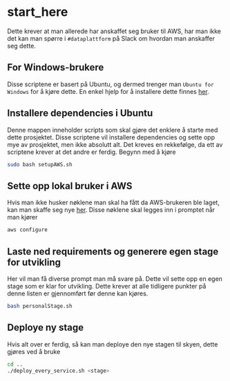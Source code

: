 # start_here

Dette krever at man allerede har anskaffet seg bruker til AWS, har man ikke det kan man spørre i `#dataplattform` på Slack om hvordan man anskaffer seg dette.


## For Windows-brukere
Disse scriptene er basert på Ubuntu, og dermed trenger man `Ubuntu for Windows` for å kjøre dette.
En enkel hjelp for å installere dette finnes [her](https://tutorials.ubuntu.com/tutorial/tutorial-ubuntu-on-windows#0).


## Installere dependencies i Ubuntu
Denne mappen inneholder scripts som skal gjøre det enklere å starte med dette prosjektet.
Disse scriptene vil installere dependencies og sette opp mye av prosjektet, men ikke absolutt alt.
Det kreves en rekkefølge, da ett av scriptene krever at det andre er ferdig. Begynn med å kjøre 
```bash
sudo bash setupAWS.sh
```


## Sette opp lokal bruker i AWS
Hvis man ikke husker nøklene man skal ha fått da AWS-brukeren ble laget, kan man skaffe seg nye [her](https://console.aws.amazon.com/iam/home?#/security_credentials).
Disse nøklene skal legges inn i promptet når man kjører
```bash
aws configure
```


## Laste ned requirements og generere egen stage for utvikling
Her vil man få diverse prompt man må svare på. Dette vil sette opp en egen stage som er klar for utvikling.
Dette krever at alle tidligere punkter på denne listen er gjennomført før denne kan kjøres.
```bash
bash personalStage.sh
```


## Deploye ny stage
Hvis alt over er ferdig, så kan man deploye den nye stagen til skyen, dette gjøres ved å bruke
```bash
cd ..
./deploy_every_service.sh <stage>
```
